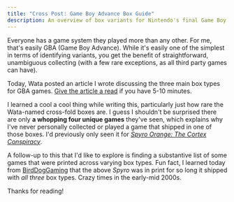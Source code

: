 ```yaml
---
title: "Cross Post: Game Boy Advance Box Guide"
description: An overview of box variants for Nintendo's final Game Boy iteration
---
```

Everyone has a game system they played more than any other. For me, that's easily GBA (Game Boy Advance). While it's easily one of the simplest in terms of identifying variants, you get the benefit of straightforward, unambiguous collecting (with a few rare exceptions, as all third party games can have).

Today, Wata posted an article I wrote discussing the three main box types for GBA games. [Give the article a read](https://blog.watagames.com/2023/02/14/game-boy-advance-box-guide/) if you have 5-10 minutes.

I learned a cool a cool thing while writing this, particularly just how rare the Wata-named cross-fold boxes are. I guess I shouldn't be surprised there are only **a whopping four unique games** they've seen, which explains why I've never personally collected or played a game that shipped in one of those boxes. I'd previously only seen it for *[Spyro Orange: The Cortex Conspiracy](https://spyro.fandom.com/wiki/Spyro_Orange:_The_Cortex_Conspiracy)*.

A follow-up to this that I'd like to explore is finding a substantive list of some games that were printed across varying box types. Fun fact, I learned today from [BirdDogGaming](https://www.youtube.com/@birddoggaming) that the above *Spyro* was in print for so long it shipped with *all three* box types. Crazy times in the early-mid 2000s.

Thanks for reading!